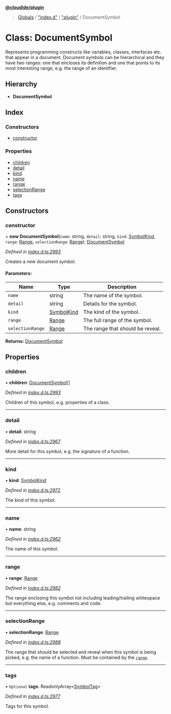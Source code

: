 **[@cloudide/plugin](../README.md)**

> [Globals](../README.md) / ["index.d"](../modules/_index_d_.md) / ["plugin"](../modules/_index_d_._plugin_.md) / DocumentSymbol

# Class: DocumentSymbol

Represents programming constructs like variables, classes, interfaces etc. that appear in a document. Document
symbols can be hierarchical and they have two ranges: one that encloses its definition and one that points to
its most interesting range, e.g. the range of an identifier.

## Hierarchy

* **DocumentSymbol**

## Index

### Constructors

* [constructor](_index_d_._plugin_.documentsymbol.md#constructor)

### Properties

* [children](_index_d_._plugin_.documentsymbol.md#children)
* [detail](_index_d_._plugin_.documentsymbol.md#detail)
* [kind](_index_d_._plugin_.documentsymbol.md#kind)
* [name](_index_d_._plugin_.documentsymbol.md#name)
* [range](_index_d_._plugin_.documentsymbol.md#range)
* [selectionRange](_index_d_._plugin_.documentsymbol.md#selectionrange)
* [tags](_index_d_._plugin_.documentsymbol.md#tags)

## Constructors

### constructor

\+ **new DocumentSymbol**(`name`: string, `detail`: string, `kind`: [SymbolKind](../enums/_index_d_._plugin_.symbolkind.md), `range`: [Range](_index_d_._plugin_.range.md), `selectionRange`: [Range](_index_d_._plugin_.range.md)): [DocumentSymbol](_index_d_._plugin_.documentsymbol.md)

*Defined in [index.d.ts:2993](https://github.com/shuyaqian/cloudide-plugin-api/blob/6d83fa1/index.d.ts#L2993)*

Creates a new document symbol.

#### Parameters:

Name | Type | Description |
------ | ------ | ------ |
`name` | string | The name of the symbol. |
`detail` | string | Details for the symbol. |
`kind` | [SymbolKind](../enums/_index_d_._plugin_.symbolkind.md) | The kind of the symbol. |
`range` | [Range](_index_d_._plugin_.range.md) | The full range of the symbol. |
`selectionRange` | [Range](_index_d_._plugin_.range.md) | The range that should be reveal.  |

**Returns:** [DocumentSymbol](_index_d_._plugin_.documentsymbol.md)

## Properties

### children

•  **children**: [DocumentSymbol](_index_d_._plugin_.documentsymbol.md)[]

*Defined in [index.d.ts:2993](https://github.com/shuyaqian/cloudide-plugin-api/blob/6d83fa1/index.d.ts#L2993)*

Children of this symbol, e.g. properties of a class.

___

### detail

•  **detail**: string

*Defined in [index.d.ts:2967](https://github.com/shuyaqian/cloudide-plugin-api/blob/6d83fa1/index.d.ts#L2967)*

More detail for this symbol, e.g. the signature of a function.

___

### kind

•  **kind**: [SymbolKind](../enums/_index_d_._plugin_.symbolkind.md)

*Defined in [index.d.ts:2972](https://github.com/shuyaqian/cloudide-plugin-api/blob/6d83fa1/index.d.ts#L2972)*

The kind of this symbol.

___

### name

•  **name**: string

*Defined in [index.d.ts:2962](https://github.com/shuyaqian/cloudide-plugin-api/blob/6d83fa1/index.d.ts#L2962)*

The name of this symbol.

___

### range

•  **range**: [Range](_index_d_._plugin_.range.md)

*Defined in [index.d.ts:2982](https://github.com/shuyaqian/cloudide-plugin-api/blob/6d83fa1/index.d.ts#L2982)*

The range enclosing this symbol not including leading/trailing whitespace but everything else, e.g. comments and code.

___

### selectionRange

•  **selectionRange**: [Range](_index_d_._plugin_.range.md)

*Defined in [index.d.ts:2988](https://github.com/shuyaqian/cloudide-plugin-api/blob/6d83fa1/index.d.ts#L2988)*

The range that should be selected and reveal when this symbol is being picked, e.g. the name of a function.
Must be contained by the [`range`](#DocumentSymbol.range).

___

### tags

• `Optional` **tags**: ReadonlyArray\<[SymbolTag](../enums/_index_d_._plugin_.symboltag.md)>

*Defined in [index.d.ts:2977](https://github.com/shuyaqian/cloudide-plugin-api/blob/6d83fa1/index.d.ts#L2977)*

Tags for this symbol.
